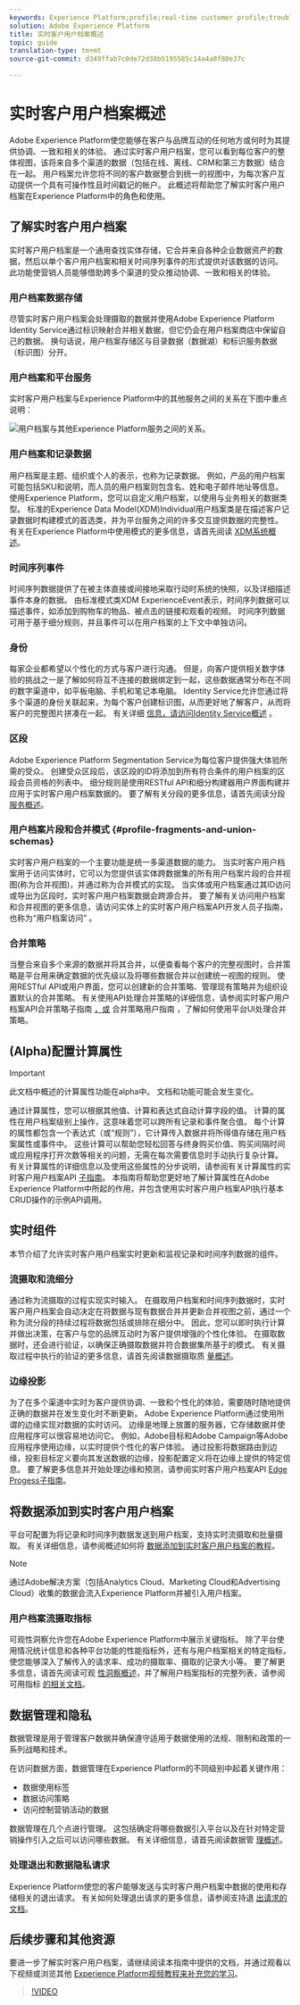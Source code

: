 ```yaml
---
keywords: Experience Platform;profile;real-time customer profile;troubleshooting;API
solution: Adobe Experience Platform
title: 实时客户用户档案概述
topic: guide
translation-type: tm+mt
source-git-commit: d349ffab7c0de72d38b5195585c14a4a8f80e37c

---
```



# 实时客户用户档案概述

Adobe Experience Platform使您能够在客户与品牌互动的任何地方或何时为其提供协调、一致和相关的体验。 通过实时客户用户档案，您可以看到每位客户的整体视图，该将来自多个渠道的数据（包括在线、离线、CRM和第三方数据）结合在一起。 用户档案允许您将不同的客户数据整合到统一的视图中，为每次客户互动提供一个具有可操作性且时间戳记的帐户。 此概述将帮助您了解实时客户用户档案在Experience Platform中的角色和使用。

## 了解实时客户用户档案

实时客户用户档案是一个通用查找实体存储，它合并来自各种企业数据资产的数据，然后以单个客户用户档案和相关时间序列事件的形式提供对该数据的访问。 此功能使营销人员能够借助跨多个渠道的受众推动协调、一致和相关的体验。

### 用户档案数据存储

尽管实时客户用户档案会处理摄取的数据并使用Adobe Experience Platform Identity Service通过标识映射合并相关数据，但它仍会在用户档案商店中保留自己的数据。 换句话说，用户档案存储区与目录数据（数据湖）和标识服务数据（标识图）分开。

### 用户档案和平台服务

实时客户用户档案与Experience Platform中的其他服务之间的关系在下图中重点说明：

![用户档案与其他Experience Platform服务之间的关系。](images/profile-overview/profile-in-platform.png)

### 用户档案和记录数据

用户档案是主题、组织或个人的表示，也称为记录数据。 例如，产品的用户档案可能包括SKU和说明，而人员的用户档案则包含名、姓和电子邮件地址等信息。 使用Experience Platform，您可以自定义用户档案，以使用与业务相关的数据类型。 标准的Experience Data Model(XDM)Individual用户档案类是在描述客户记录数据时构建模式的首选类，并为平台服务之间的许多交互提供数据的完整性。 有关在Experience Platform中使用模式的更多信息，请首先阅读 [XDM系统概述](../xdm/home.md)。

### 时间序列事件

时间序列数据提供了在被主体直接或间接地采取行动时系统的快照，以及详细描述事件本身的数据。 由标准模式类XDM ExperienceEvent表示，时间序列数据可以描述事件，如添加到购物车的物品、被点击的链接和观看的视频。 时间序列数据可用于基于细分规则，并且事件可以在用户档案的上下文中单独访问。

### 身份

每家企业都希望以个性化的方式与客户进行沟通。 但是，向客户提供相关数字体验的挑战之一是了解如何将互不连接的数据绑定到一起，这些数据通常分布在不同的数字渠道中，如平板电脑、手机和笔记本电脑。 Identity Service允许您通过将多个渠道的身份关联起来，为每个客户创建标识图，从而更好地了解客户，从而将客户的完整图片拼凑在一起。 有关详细 [信息，请访问Identity Service概述](../identity-service/home.md) 。

### 区段

Adobe Experience Platform Segmentation Service为每位客户提供强大体验所需的受众。 创建受众区段后，该区段的ID将添加到所有符合条件的用户档案的区段会员资格的列表中。 细分规则是使用RESTful API和细分构建器用户界面构建并应用于实时客户用户档案数据的。 要了解有关分段的更多信息，请首先阅读分段 [服务概述](../segmentation/home.md)。

### 用户档案片段和合并模式 {#profile-fragments-and-union-schemas}

实时客户用户档案的一个主要功能是统一多渠道数据的能力。 当实时客户用户档案用于访问实体时，它可以为您提供该实体跨数据集的所有用户档案片段的合并视图(称为合并视图)，并通过称为合并模式的实现。 当实体或用户档案通过其ID访问或导出为区段时，实时客户用户档案数据会跨源合并。 要了解有关访问用户档案和合并视图的更多信息，请访问实体上的实时客户用户档案API开发人员子指南，也称为“用户档案访问” [](api/entities.md)。

### 合并策略

当整合来自多个来源的数据并将其合并，以便查看每个客户的完整视图时，合并策略是平台用来确定数据的优先级以及将哪些数据合并以创建统一视图的规则。 使用RESTful API或用户界面，您可以创建新的合并策略、管理现有策略并为组织设置默认的合并策略。 有关使用API处理合并策略的详细信息，请参阅实时客户用户档案API合并策略子指南 [，或](api/merge-policies.md) 合并策略用户指南 [](ui/merge-policies.md) ，了解如何使用平台UI处理合并策略。

## (Alpha)配置计算属性

>[!IMPORTANT]
>此文档中概述的计算属性功能在alpha中。 文档和功能可能会发生变化。

通过计算属性，您可以根据其他值、计算和表达式自动计算字段的值。 计算的属性在用户档案级别上操作，这意味着您可以跨所有记录和事件聚合值。 每个计算的属性都包含一个表达式（或“规则”），它计算传入数据并将所得值存储在用户档案属性或事件中。 这些计算可以帮助您轻松回答与终身购买价值、购买间隔时间或应用程序打开次数等相关的问题，无需在每次需要信息时手动执行复杂计算。 有关计算属性的详细信息以及使用这些属性的分步说明，请参阅有关计算属性的实时客户用户档案API [子指南](api/computed-attributes.md)。 本指南将帮助您更好地了解计算属性在Adobe Experience Platform中所起的作用，并包含使用实时客户用户档案API执行基本CRUD操作的示例API调用。

## 实时组件

本节介绍了允许实时客户用户档案实时更新和监视记录和时间序列数据的组件。

### 流摄取和流细分

通过称为流摄取的过程实现实时输入。 在摄取用户档案和时间序列数据时，实时客户用户档案会自动决定在将数据与现有数据合并并更新合并视图之前，通过一个称为流分段的持续过程将数据包括或排除在细分中。 因此，您可以即时执行计算并做出决策，在客户与您的品牌互动时为客户提供增强的个性化体验。 在摄取数据时，还会进行验证，以确保正确摄取数据并符合数据集所基于的模式。 有关摄取过程中执行的验证的更多信息，请首先阅读数据摄取质 [量概述](../ingestion/quality/overview.md)。

### 边缘投影

为了在多个渠道中实时为客户提供协调、一致和个性化的体验，需要随时随地提供正确的数据并在发生变化时不断更新。 Adobe Experience Platform通过使用所谓的边缘实现对数据的实时访问。 边缘是地理上放置的服务器，它存储数据并使应用程序可以很容易地访问它。 例如，Adobe目标和Adobe Campaign等Adobe应用程序使用边缘，以实时提供个性化的客户体验。 通过投影将数据路由到边缘，投影目标定义要向其发送数据的边缘，投影配置定义将在边缘上提供的特定信息。 要了解更多信息并开始处理边缘和预测，请参阅实时客户用户档案API [Edge Progess子指南](api/edge-projections.md)。

## 将数据添加到实时客户用户档案

平台可配置为将记录和时间序列数据发送到用户档案，支持实时流摄取和批量摄取。 有关详细信息，请参阅概述如何将 [数据添加到实时客户用户档案的教程](tutorials/add-profile-data.md)。

>[!Note]
>通过Adobe解决方案（包括Analytics Cloud、Marketing Cloud和Advertising Cloud）收集的数据会流入Experience Platform并被引入用户档案。

### 用户档案流摄取指标

可观性洞察允许您在Adobe Experience Platform中展示关键指标。 除了平台使用情况统计信息和各种平台功能的性能指标外，还有与用户档案相关的特定指标，使您能够深入了解传入的请求率、成功的摄取率、摄取的记录大小等。 要了解更多信息，请首先阅读可观 [性洞察概述](../observability/home.md)，并了解用户档案指标的完整列表，请参阅可用指标 [的相关文档](../observability/metrics.md)。

## 数据管理和隐私

数据管理是用于管理客户数据并确保遵守适用于数据使用的法规、限制和政策的一系列战略和技术。

在访问数据方面，数据管理在Experience Platform的不同级别中起着关键作用：
* 数据使用标签
* 数据访问策略
* 访问控制营销活动的数据

数据管理在几个点进行管理。 这包括确定将哪些数据引入平台以及在针对特定营销操作引入之后可以访问哪些数据。 有关详细信息，请首先阅读数据管 [理概述](../data-governance/home.md)。

### 处理退出和数据隐私请求

Experience Platform使您的客户能够发送与实时客户用户档案中数据的使用和存储相关的退出请求。 有关如何处理退出请求的更多信息，请参阅支持退 [出请求的文档](../segmentation/honoring-opt-outs.md)。

## 后续步骤和其他资源

要进一步了解实时客户用户档案，请继续阅读本指南中提供的文档，并通过观看以下视频或浏览其他 [Experience Platform视频教程来补充您的学习](https://docs.adobe.com/content/help/en/platform-learn/tutorials/overview.html)。

>[!VIDEO](https://video.tv.adobe.com/v/27251?quality=12)